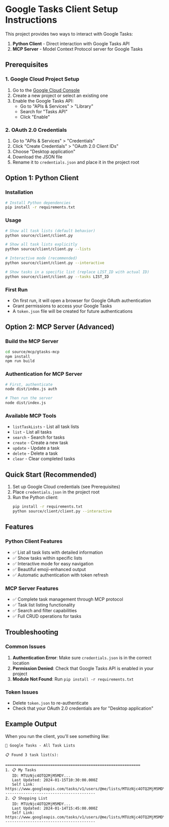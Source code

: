 # Google Tasks Client Setup Instructions

This project provides two ways to interact with Google Tasks:
1. **Python Client** - Direct interaction with Google Tasks API
2. **MCP Server** - Model Context Protocol server for Google Tasks

## Prerequisites

### 1. Google Cloud Project Setup
1. Go to the [Google Cloud Console](https://console.cloud.google.com/)
2. Create a new project or select an existing one
3. Enable the Google Tasks API:
   - Go to "APIs & Services" > "Library"
   - Search for "Tasks API"
   - Click "Enable"

### 2. OAuth 2.0 Credentials
1. Go to "APIs & Services" > "Credentials"
2. Click "Create Credentials" > "OAuth 2.0 Client IDs"
3. Choose "Desktop application"
4. Download the JSON file
5. Rename it to `credentials.json` and place it in the project root

## Option 1: Python Client

### Installation
```bash
# Install Python dependencies
pip install -r requirements.txt
```

### Usage
```bash
# Show all task lists (default behavior)
python source/client/client.py

# Show all task lists explicitly
python source/client/client.py --lists

# Interactive mode (recommended)
python source/client/client.py --interactive

# Show tasks in a specific list (replace LIST_ID with actual ID)
python source/client/client.py --tasks LIST_ID
```

### First Run
- On first run, it will open a browser for Google OAuth authentication
- Grant permissions to access your Google Tasks
- A `token.json` file will be created for future authentications

## Option 2: MCP Server (Advanced)

### Build the MCP Server
```bash
cd source/mcp/gtasks-mcp
npm install
npm run build
```

### Authentication for MCP Server
```bash
# First, authenticate
node dist/index.js auth

# Then run the server
node dist/index.js
```

### Available MCP Tools
- `listTaskLists` - List all task lists
- `list` - List all tasks
- `search` - Search for tasks
- `create` - Create a new task
- `update` - Update a task
- `delete` - Delete a task
- `clear` - Clear completed tasks

## Quick Start (Recommended)

1. Set up Google Cloud credentials (see Prerequisites)
2. Place `credentials.json` in the project root
3. Run the Python client:
   ```bash
   pip install -r requirements.txt
   python source/client/client.py --interactive
   ```

## Features

### Python Client Features
- ✅ List all task lists with detailed information
- ✅ Show tasks within specific lists
- ✅ Interactive mode for easy navigation
- ✅ Beautiful emoji-enhanced output
- ✅ Automatic authentication with token refresh

### MCP Server Features
- ✅ Complete task management through MCP protocol
- ✅ Task list listing functionality
- ✅ Search and filter capabilities
- ✅ Full CRUD operations for tasks

## Troubleshooting

### Common Issues
1. **Authentication Error**: Make sure `credentials.json` is in the correct location
2. **Permission Denied**: Check that Google Tasks API is enabled in your project
3. **Module Not Found**: Run `pip install -r requirements.txt`

### Token Issues
- Delete `token.json` to re-authenticate
- Check that your OAuth 2.0 credentials are for "Desktop application"

## Example Output

When you run the client, you'll see something like:
```
🎯 Google Tasks - All Task Lists

📋 Found 3 task list(s):

============================================================
1. 📋 My Tasks
   ID: MTUzNjc4OTQ2MjM5MDY...
   Last Updated: 2024-01-15T10:30:00.000Z
   Self Link: https://www.googleapis.com/tasks/v1/users/@me/lists/MTUzNjc4OTQ2MjM5MDY...
----------------------------------------
2. 📋 Shopping List
   ID: MTUzNjc4OTQ2MjM5MDY...
   Last Updated: 2024-01-14T15:45:00.000Z
   Self Link: https://www.googleapis.com/tasks/v1/users/@me/lists/MTUzNjc4OTQ2MjM5MDY...
----------------------------------------
```
